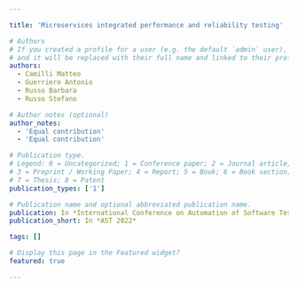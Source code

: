 ```yaml
---

title: 'Microservices integrated performance and reliability testing'

# Authors
# If you created a profile for a user (e.g. the default `admin` user), write the username (folder name) here
# and it will be replaced with their full name and linked to their profile.
authors:
  - Camilli Matteo
  - Guerriero Antonio 
  - Russo Barbara
  - Russo Stefano

# Author notes (optional)
author_notes:
  - 'Equal contribution'
  - 'Equal contribution'

# Publication type.
# Legend: 0 = Uncategorized; 1 = Conference paper; 2 = Journal article;
# 3 = Preprint / Working Paper; 4 = Report; 5 = Book; 6 = Book section;
# 7 = Thesis; 8 = Patent
publication_types: ['1']

# Publication name and optional abbreviated publication name.
publication: In *International Conference on Automation of Software Test*
publication_short: In *AST 2022*

tags: []

# Display this page in the Featured widget?
featured: true

---
```

